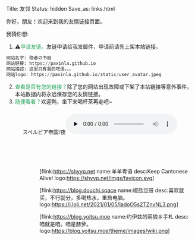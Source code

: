 Title: 友邻
Status: hidden
Save_as: links.html


你好，朋友！欢迎来到我的友情链接页面。

我猜你想:

1. ⚠️<span style="color: #25a45a;">申请友链。</span>友链申请给我发邮件，申请前请先上架本站链接。
```python
网站名字: 隐者の书庭
网站链接: https://paxinla.github.io
网站描述: 这里只有我的呓语。。。
网站logo: https://paxinla.github.io/static/user_avatar.jpeg
```
2. <span style="color: #25a45a;">查看是否有您的链接？</span>除了您的网站出现故障或下架了本站链接等意外事件，本站数据内将永远保存您的友情链接。
3. <span style="color: #25a45a;">随便看看？</span>欢迎鸭，坐下来喝杯茶再走吧~

<div class="container-audio" style="text-align:center;margin-top:1.5rem;margin-bottom:2rem;"><span class="music">スペルビア帝国/夜</span><audio controls preload="none"><source src="http://music.163.com/song/media/outer/url?id=565975068"/>Your browser dose not Support the audio Tag</audio></div>

<div style="background: url(/theme/images/ornate-border.svg) center top no-repeat transparent; background-size: auto; background-size: contain; height: 1.5rem; width: 100%; -webkit-transform: rotate(180deg); transform: rotate(180deg); margin-top: 1rem; margin-bottom: 1rem;"></div>

<div style="display: inline-block;margin-left: 5.6rem;">

[flink:https://shyyp.net name:羊羊粤语 desc:Keep Cantonese Alive! logo:https://shyyp.net/imgs/favicon.svg]

[flink:https://blog.douchi.space name:椒盐豆豉 desc:喜欢就买，不行就分，多喝热水，重启电脑。 logo:https://i.loli.net/2021/01/05/ladoO5s2TZnvNL3.png]

[flink:https://blog.yoitsu.moe name:约伊兹的萌狼乡手札 desc:咱就是咱。咱是赫萝。 logo:https://blog.yoitsu.moe/theme/images/wiki.png]

</div>

<div style="background: url(/theme/images/ornate-border.svg) center top no-repeat transparent; background-size: auto; background-size: contain; height: 1.5rem; width: 100%; margin-top: 1rem;"></div>

